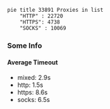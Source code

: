 
```mermaid
pie title 33891 Proxies in list
    "HTTP" : 22720
    "HTTPS": 4738
    "SOCKS" : 10069
```

### Some Info
#### Average Timeout

- mixed: 2.9s
- http: 1.5s
- https: 8.6s
- socks: 6.5s